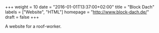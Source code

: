 +++
weight = 10
date = "2016-01-01T13:37:00+02:00"
title = "Block Dach"
labels = ["Website", "HTML"]
homepage = "http://www.block-dach.de/"
draft = false
+++

A website for a roof-worker.
<!--more-->

